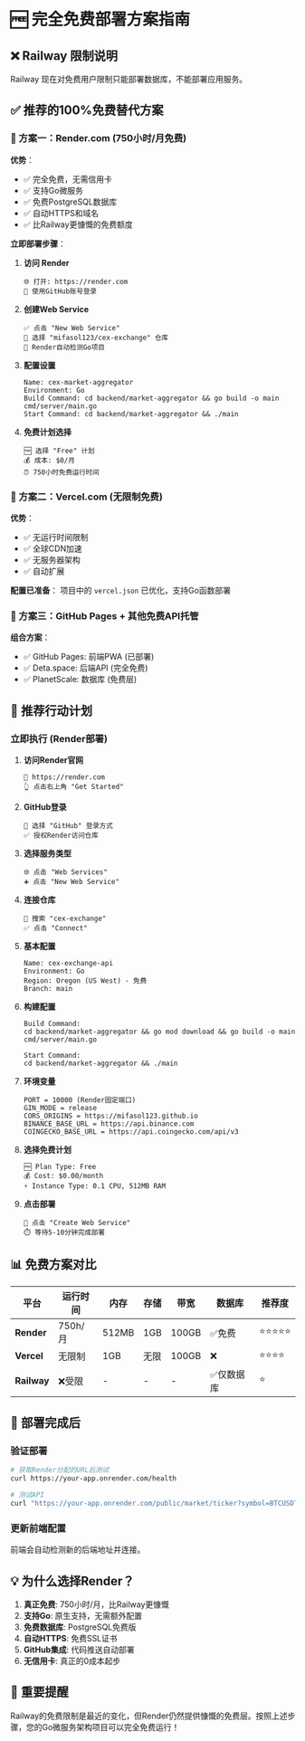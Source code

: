 # 🆓 完全免费部署方案指南

## ❌ Railway 限制说明
Railway 现在对免费用户限制只能部署数据库，不能部署应用服务。

## ✅ 推荐的100%免费替代方案

### 🥇 方案一：Render.com (750小时/月免费)

**优势**：
- ✅ 完全免费，无需信用卡
- ✅ 支持Go微服务
- ✅ 免费PostgreSQL数据库
- ✅ 自动HTTPS和域名
- ✅ 比Railway更慷慨的免费额度

**立即部署步骤**：

1. **访问 Render**
   ```
   🌐 打开: https://render.com
   🔐 使用GitHub账号登录
   ```

2. **创建Web Service**
   ```
   ✅ 点击 "New Web Service"
   📂 选择 "mifasol123/cex-exchange" 仓库
   🔧 Render自动检测Go项目
   ```

3. **配置设置**
   ```
   Name: cex-market-aggregator
   Environment: Go
   Build Command: cd backend/market-aggregator && go build -o main cmd/server/main.go
   Start Command: cd backend/market-aggregator && ./main
   ```

4. **免费计划选择**
   ```
   🆓 选择 "Free" 计划
   💰 成本: $0/月
   ⏰ 750小时免费运行时间
   ```

### 🥈 方案二：Vercel.com (无限制免费)

**优势**：
- ✅ 无运行时间限制
- ✅ 全球CDN加速
- ✅ 无服务器架构
- ✅ 自动扩展

**配置已准备**：
项目中的 `vercel.json` 已优化，支持Go函数部署

### 🥉 方案三：GitHub Pages + 其他免费API托管

**组合方案**：
- ✅ GitHub Pages: 前端PWA (已部署)
- ✅ Deta.space: 后端API (完全免费)
- ✅ PlanetScale: 数据库 (免费层)

## 🎯 推荐行动计划

### 立即执行 (Render部署)

1. **访问Render官网**
   ```
   🔗 https://render.com
   👆 点击右上角 "Get Started"
   ```

2. **GitHub登录**
   ```
   🔐 选择 "GitHub" 登录方式
   ✅ 授权Render访问仓库
   ```

3. **选择服务类型**
   ```
   🌐 点击 "Web Services"
   ➕ 点击 "New Web Service"
   ```

4. **连接仓库**
   ```
   📂 搜索 "cex-exchange"
   ✅ 点击 "Connect"
   ```

5. **基本配置**
   ```
   Name: cex-exchange-api
   Environment: Go
   Region: Oregon (US West) - 免费
   Branch: main
   ```

6. **构建配置**
   ```
   Build Command: 
   cd backend/market-aggregator && go mod download && go build -o main cmd/server/main.go
   
   Start Command:
   cd backend/market-aggregator && ./main
   ```

7. **环境变量**
   ```
   PORT = 10000 (Render固定端口)
   GIN_MODE = release
   CORS_ORIGINS = https://mifasol123.github.io
   BINANCE_BASE_URL = https://api.binance.com
   COINGECKO_BASE_URL = https://api.coingecko.com/api/v3
   ```

8. **选择免费计划**
   ```
   🆓 Plan Type: Free
   💰 Cost: $0.00/month
   ⚡ Instance Type: 0.1 CPU, 512MB RAM
   ```

9. **点击部署**
   ```
   🚀 点击 "Create Web Service"
   ⏱️ 等待5-10分钟完成部署
   ```

## 📊 免费方案对比

| 平台 | 运行时间 | 内存 | 存储 | 带宽 | 数据库 | 推荐度 |
|------|----------|------|------|------|--------|--------|
| **Render** | 750h/月 | 512MB | 1GB | 100GB | ✅免费 | ⭐⭐⭐⭐⭐ |
| **Vercel** | 无限制 | 1GB | 无限 | 100GB | ❌ | ⭐⭐⭐⭐ |
| **Railway** | ❌受限 | - | - | - | ✅仅数据库 | ⭐ |

## 🎊 部署完成后

### 验证部署
```bash
# 获取Render分配的URL后测试
curl https://your-app.onrender.com/health

# 测试API
curl "https://your-app.onrender.com/public/market/ticker?symbol=BTCUSDT"
```

### 更新前端配置
前端会自动检测新的后端地址并连接。

## 💡 为什么选择Render？

1. **真正免费**: 750小时/月，比Railway更慷慨
2. **支持Go**: 原生支持，无需额外配置  
3. **免费数据库**: PostgreSQL免费版
4. **自动HTTPS**: 免费SSL证书
5. **GitHub集成**: 代码推送自动部署
6. **无信用卡**: 真正的0成本起步

## 🚨 重要提醒

Railway的免费限制是最近的变化，但Render仍然提供慷慨的免费层。按照上述步骤，您的Go微服务架构项目可以完全免费运行！